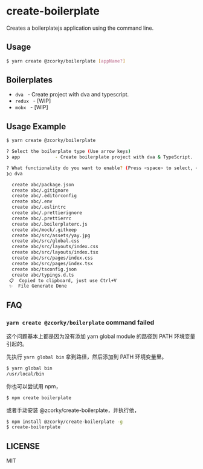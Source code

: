 # create-boilerplate

Creates a boilerplatejs application using the command line.

## Usage

```bash
$ yarn create @zcorky/boilerplate [appName?]
```

## Boilerplates

* `dva ` - Create project with dva and typescript.
* `redux ` - [WIP]
* `mobx ` - [WIP]

## Usage Example

```bash
$ yarn create @zcorky/boilerplate

? Select the boilerplate type (Use arrow keys)
❯ app             - Create boilerplate project with dva & TypeScript.

? What functionality do you want to enable? (Press <space> to select, <a> to toggle all, <i> to invert selection)
❯◯ dva

  create abc/package.json
  create abc/.gitignore
  create abc/.editorconfig
  create abc/.env
  create abc/.eslintrc
  create abc/.prettierignore
  create abc/.prettierrc
  create abc/.boilerplaterc.js
  create abc/mock/.gitkeep
  create abc/src/assets/yay.jpg
  create abc/src/global.css
  create abc/src/layouts/index.css
  create abc/src/layouts/index.tsx
  create abc/src/pages/index.css
  create abc/src/pages/index.tsx
  create abc/tsconfig.json
  create abc/typings.d.ts
 📋  Copied to clipboard, just use Ctrl+V
 ✨  File Generate Done
```

## FAQ

### `yarn create @zcorky/boilerplate` command failed

这个问题基本上都是因为没有添加 yarn global module 的路径到 PATH 环境变量引起的。

先执行 `yarn global bin` 拿到路径，然后添加到 PATH 环境变量里。

```bash
$ yarn global bin
/usr/local/bin
```

你也可以尝试用 npm，

```bash
$ npm create boilerplate
```

或者手动安装 @zcorky/create-boilerplate，并执行他，

```bash
$ npm install @zcorky/create-boilerplate -g
$ create-boilerplate
```

## LICENSE

MIT
